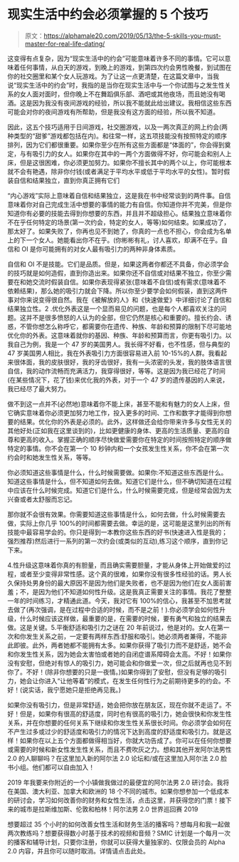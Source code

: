 # 现实生活中约会必须掌握的 5 个技巧

> 原文：<https://alphamale20.com/2019/05/13/the-5-skills-you-must-master-for-real-life-dating/>

这变得有点复杂，因为“现实生活中的约会”可能意味着许多不同的事情。它可以意味着任何事情，从白天的游戏，到晚上的游戏，到第四次约会男性晚餐，到试图在你的社交圈里和某个女人玩游戏。为了让这一点更清楚，在这篇文章中，当我说“现实生活中的约会”时，我指的是当你在现实生活中与一个你试图与之发生性关系的女人面对面时，但你晚上不在舞蹈俱乐部、酒吧或其他夜场，而且她没有喝酒。这是因为我没有夜间游戏的经验，所以我不能就此给出建议。我相信这些东西可能会对你的夜间游戏有所帮助，但是我没有这方面的经验，所以我不知道。

因此，这五个技巧适用于日间游戏，社交圈游戏，以及一两次真正的网上约会(两种类型的“甜爹”游戏都包括在内)。和往常一样，这五项技能没有按照特定的顺序排列，因为它们都很重要。如果你至少在所有这些方面都是“体面的”，你会得到奠定，与有吸引力的女人。如果你在其中的一两个方面做得不好，你可能会和别人上床，但是这很困难，你必须更加努力。如果你不擅长其中的两个以上，你可能根本就不会有艳遇，除非你付钱(或者满足于平均水平或低于平均水平的女性)。暂时假装自信和结果独立，直到你真正拥有它们

“内心游戏”实际上意味着自信和结果独立，这是我在书中经常谈到的两件事。自信意味着你对自己完成生活中想要的事情的能力有自信。你知道你并不完美，但是你知道你有必要的技能去得到你想要的东西，并且并不超级担心。结果独立意味着你不在乎任何特定的场景(第一次约会，特定的女人，等等)如何结束。如果成功了，那太好了。如果失败了，你再也见不到她了，你真的一点也不担心，你会成为名单上的下一个女人。她能看出你不在乎。(你彬彬有礼，讨人喜欢，却满不在乎。自信和 OI 是你可能拥有的对女人最有吸引力的两种非身体素质。

自信和 OI 不是技能。它们是品质。但是，如果这两者你都还不具备，你必须学会的技巧就是如何造假，直到你造出来。如果你还不自信或对结果不独立，你至少需要在和她交流时假装自信。如果你表现得紧张(意味着不自信)或有需求(意味着不依赖结果)，那么她的吸引力就会下降。所以你至少要学会如何假装，直到这两件事对你来说变得很自然。我在《被解放的人》和《快速做爱》中详细讨论了自信和结果独立性。2 .优化外表这是一个显而易见的问题，也是每个人都喜欢关注的问题。这并不是很多愤怒的人认为的全部，但它仍然是核心和重要的。擅长约会、诱惑，不管你想怎么称呼它，都需要你在遗传、种族、年龄和预算的限制下尽可能地优化你的外表。这意味着就你的基因、种族、年龄和预算而言，你更有吸引力。以我自己为例，我是一个 47 岁的美国男人。我长得不好看，也不性感，但与典型的 47 岁美国男人相比，我在外表吸引力方面很容易进入前 10-15%的人群。我看起来很体面，我的皮肤很好，我的牙齿很好，我有一头浓密的头发，我的肢体语言很自信，我的动作流畅而充满活力，我穿得很好，等等。这是因为我已经花了时间(在某些情况下，花了钱)来优化我的外表，对于一个 47 岁的遗传基因的人来说，我已经尽了最大努力。

做不到这一点并不(必然地)意味着你不能上床，甚至不能和有魅力的女人上床，但它确实意味着你必须更加努力地工作，投入更多的时间、工作和数字才能得到你想要的结果。优化你的外表是必须的。此外，这样做还会给你带来许多与女性无关的其他好处(正如我在这里谈到的)，比如更健康的身体、更高的生活质量、更高的自尊和更高的收入。掌握正确的顺序尽快做爱需要你在特定的时间按照特定的顺序做特定的事情。你不会在第一个 10 秒钟内和一个女孩发生性关系，你不会在第一次约会时和她发生性关系，等等。

你必须知道这些事情是什么，什么时候需要做。如果你:不知道这些东西是什么。知道这些事情是什么，但不知道如何去做。知道它们是什么，但不确切知道在过程中应该在什么时候完成。知道它们是什么，什么时候需要完成，但是经常会因为太兴奋或者太舒服而忘记。

那你就不会很有效果。你需要知道这些事情是什么，如何去做，什么时候需要去做，实际上你几乎 100%的时间都需要去做。幸运的是，这可能是这里列出的所有技能中最容易学会的。你只是得到一本教你这些东西的好书(快速进入性是我的；强烈推荐)然后进行一系列的第一次约会(或类似的互动),练习这个顺序，直到你记下来。

4.性升级这意味着你真的有胆量，而且确实需要胆量，才能从身体上开始做爱的过程，或者至少变得非常性感。这个真的很难，如果你没有很多性经验的话。男人长久保持处男身份的最大原因不是因为他们是失败者，也不是因为他们在女人面前害羞；不，是因为他们不知道如何性升级。这是我真正需要关注的事情。我花了整整一年的时间练习，才精通此道。今天，我对它有 100%的信心，我甚至不加思考就去做了(再次强调，是在过程中合适的时候，而不是之前！).你必须学会如何性升级，什么时候应该这样做，最重要的是，在需要的时候，要有勇气和独立的结果去做。这是关键。5.平衡舒适和吸引力之谜在 20 年前说过，他是对的。女人在第一次和你发生关系之前，一定要有两样东西:舒服和吸引。她必须两者兼得，不能非此即彼。此外，两者她都不能拥有太多。如果你获得了吸引力而不是舒适，她不会和你发生性关系，因为她会太害怕或者她的自闭症谱系障碍会太高。不好！如果你没有安慰，但绝对有惊人的吸引力，她可能会和你做爱一次，但之后就再也见不到你了。不好！(除非你想要的只是一夜情。)如果你得到了安慰，但没有足够的吸引力，她会让你进入“让他等着”的模式，在发生任何性行为之前期待更多的约会。不好！(说实话，我宁愿她只是拒绝再见我。)

如果你没有吸引力，但是非常舒适，她会把你放在朋友区，现在你就不走运了。不好！但是，如果你有很高的舒适度，同时也有很高的吸引力，她会很快和你发生性关系，并在你想要的任何关系下继续和你发生性关系很长时间。你必须学会如何在不产生过多或过少的舒适度和吸引力的情况下达到高度的舒适度和吸引力。就是这样！如果你在以上五个方面都做得相当好，你就大功告成了。你可以在任何你想要或需要的时候和新女性发生性关系，而且不费吹灰之力。想和其他开发阿尔法男性 2.0 的人聊聊吗？在这里加入新的阿尔法 2.0 论坛和/或在这里加入阿尔法 2.0 脸书小组。他们都可以自由加入！

2019 年我要来你附近的一个小镇做我做过的最便宜的阿尔法男 2.0 研讨会。我将在美国、澳大利亚、加拿大和欧洲的 18 个不同的城市。如果你想参加一个低成本的研讨会，学习如何改善你的财务和女性生活，点击这里，并获得您的门票！接下来的城市是拉斯维加斯、伦敦和柏林！阿尔法男 2.0 世界巡回赛 2019

想要超过 35 个小时的如何改善女性生活和财务生活的播客吗？想每月和我一起做两次教练吗？想要获得数小时基于技术的视频和音频？SMIC 计划是一个每月一次的播客和辅导计划，只要你注册，你就可以获得大量独家的、仅限会员的 Alpha 2.0 内容，并且你可以随时取消。详情请点击此处。